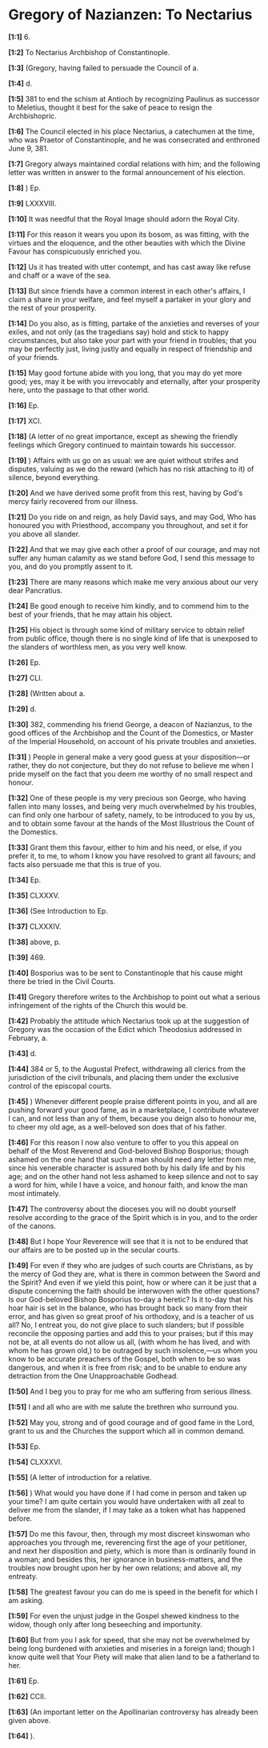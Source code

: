 # Gregory of Nazianzen: To Nectarius

**[1:1]** 6.

**[1:2]** To Nectarius Archbishop of Constantinople.

**[1:3]** (Gregory, having failed to persuade the Council of a.

**[1:4]** d.

**[1:5]** 381 to end the schism at Antioch by recognizing Paulinus as successor to Meletius, thought it best for the sake of peace to resign the Archbishopric.

**[1:6]** The Council elected in his place Nectarius, a catechumen at the time, who was Praetor of Constantinople, and he was consecrated and enthroned June 9, 381.

**[1:7]** Gregory always maintained cordial relations with him; and the following letter was written in answer to the formal announcement of his election.

**[1:8]** )  Ep.

**[1:9]** LXXXVIII.

**[1:10]** It was needful that the Royal Image should adorn the Royal City.

**[1:11]** For this reason it wears you upon its bosom, as was fitting, with the virtues and the eloquence, and the other beauties with which the Divine Favour has conspicuously enriched you.

**[1:12]** Us it has treated with utter contempt, and has cast away like refuse and chaff or a wave of the sea.

**[1:13]** But since friends have a common interest in each other's affairs, I claim a share in your welfare, and feel myself a partaker in your glory and the rest of your prosperity.

**[1:14]** Do you also, as is fitting, partake of the anxieties and reverses of your exiles, and not only (as the tragedians say) hold and stick to happy circumstances, but also take your part with your friend in troubles; that you may be perfectly just, living justly and equally in respect of friendship and of your friends.

**[1:15]** May good fortune abide with you long, that you may do yet more good; yes, may it be with you irrevocably and eternally, after your prosperity here, unto the passage to that other world.

**[1:16]** Ep.

**[1:17]** XCI.

**[1:18]** (A letter of no great importance, except as shewing the friendly feelings which Gregory continued to maintain towards his successor.

**[1:19]** )  Affairs with us go on as usual: we are quiet without strifes and disputes, valuing as we do the reward (which has no risk attaching to it) of silence, beyond everything.

**[1:20]** And we have derived some profit from this rest, having by God's mercy fairly recovered from our illness.

**[1:21]** Do you ride on and reign, as holy David says, and may God, Who has honoured you with Priesthood, accompany you throughout, and set it for you above all slander.

**[1:22]** And that we may give each other a proof of our courage, and may not suffer any human calamity as we stand before God, I send this message to you, and do you promptly assent to it.

**[1:23]** There are many reasons which make me very anxious about our very dear Pancratius.

**[1:24]** Be good enough to receive him kindly, and to commend him to the best of your friends, that he may attain his object.

**[1:25]** His object is through some kind of military service to obtain relief from public office, though there is no single kind of life that is unexposed to the slanders of worthless men, as you very well know.

**[1:26]** Ep.

**[1:27]** CLI.

**[1:28]** (Written about a.

**[1:29]** d.

**[1:30]** 382, commending his friend George, a deacon of Nazianzus, to the good offices of the Archbishop and the Count of the Domestics, or Master of the Imperial Household, on account of his private troubles and anxieties.

**[1:31]** )  People in general make a very good guess at your disposition—or rather, they do not conjecture, but they do not refuse to believe me when I pride myself on the fact that you deem me worthy of no small respect and honour.

**[1:32]** One of these people is my very precious son George, who having fallen into many losses, and being very much overwhelmed by his troubles, can find only one harbour of safety, namely, to be introduced to you by us, and to obtain some favour at the hands of the Most Illustrious the Count of the Domestics.

**[1:33]** Grant them this favour, either to him and his need, or else, if you prefer it, to me, to whom I know you have resolved to grant all favours; and facts also persuade me that this is true of you.

**[1:34]** Ep.

**[1:35]** CLXXXV.

**[1:36]** (See Introduction to Ep.

**[1:37]** CLXXXIV.

**[1:38]** above, p.

**[1:39]** 469.

**[1:40]** Bosporius was to be sent to Constantinople that his cause might there be tried in the Civil Courts.

**[1:41]** Gregory therefore writes to the Archbishop to point out what a serious infringement of the rights of the Church this would be.

**[1:42]** Probably the attitude which Nectarius took up at the suggestion of Gregory was the occasion of the Edict which Theodosius addressed in February, a.

**[1:43]** d.

**[1:44]** 384 or 5, to the Augustal Prefect, withdrawing all clerics from the jurisdiction of the civil tribunals, and placing them under the exclusive control of the episcopal courts.

**[1:45]** )  Whenever different people praise different points in you, and all are pushing forward your good fame, as in a marketplace, I contribute whatever I can, and not less than any of them, because you deign also to honour me, to cheer my old age, as a well-beloved son does that of his father.

**[1:46]** For this reason I now also venture to offer to you this appeal on behalf of the Most Reverend and God-beloved Bishop Bosporius; though ashamed on the one hand that such a man should need any letter from me, since his venerable character is assured both by his daily life and by his age; and on the other hand not less ashamed to keep silence and not to say a word for him, while I have a voice, and honour faith, and know the man most intimately.

**[1:47]** The controversy about the dioceses you will no doubt yourself resolve according to the grace of the Spirit which is in you, and to the order of the canons.

**[1:48]** But I hope Your Reverence will see that it is not to be endured that our affairs are to be posted up in the secular courts.

**[1:49]** For even if they who are judges of such courts are Christians, as by the mercy of God they are, what is there in common between the Sword and the Spirit? And even if we yield this point, how or where can it be just that a dispute concerning the faith should be interwoven with the other questions? Is our God-beloved Bishop Bosporius to-day a heretic? Is it to-day that his hoar hair is set in the balance, who has brought back so many from their error, and has given so great proof of his orthodoxy, and is a teacher of us all? No, I entreat you, do not give place to such slanders; but if possible reconcile the opposing parties and add this to your praises; but if this may not be, at all events do not allow us all, (with whom he has lived, and with whom he has grown old,) to be outraged by such insolence,—us whom you know to be accurate preachers of the Gospel, both when to be so was dangerous, and when it is free from risk; and to be unable to endure any detraction from the One Unapproachable Godhead.

**[1:50]** And I beg you to pray for me who am suffering from serious illness.

**[1:51]** I and all who are with me salute the brethren who surround you.

**[1:52]** May you, strong and of good courage and of good fame in the Lord, grant to us and the Churches the support which all in common demand.

**[1:53]** Ep.

**[1:54]** CLXXXVI.

**[1:55]** (A letter of introduction for a relative.

**[1:56]** )  What would you have done if I had come in person and taken up your time? I am quite certain you would have undertaken with all zeal to deliver me from the slander, if I may take as a token what has happened before.

**[1:57]** Do me this favour, then, through my most discreet kinswoman who approaches you through me, reverencing first the age of your petitioner, and next her disposition and piety, which is more than is ordinarily found in a woman; and besides this, her ignorance in business-matters, and the troubles now brought upon her by her own relations; and above all, my entreaty.

**[1:58]** The greatest favour you can do me is speed in the benefit for which I am asking.

**[1:59]** For even the unjust judge in the Gospel shewed kindness to the widow, though only after long beseeching and importunity.

**[1:60]** But from you I ask for speed, that she may not be overwhelmed by being long burdened with anxieties and miseries in a foreign land; though I know quite well that Your Piety will make that alien land to be a fatherland to her.

**[1:61]** Ep.

**[1:62]** CCII.

**[1:63]** (An important letter on the Apollinarian controversy has already been given above.

**[1:64]** ).

